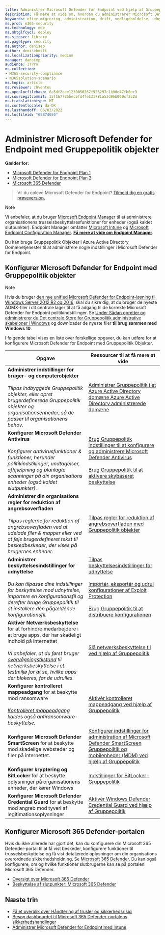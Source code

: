 ```yaml
---
title: Administrer Microsoft Defender for Endpoint ved hjælp af Gruppepolitik objekter
description: Få mere at vide om, hvordan du administrerer Microsoft Defender for Endpoint med Gruppepolitik objekter
keywords: efter migrering, administration, drift, vedligeholdelse, udnyttelse, PowerShell, Microsoft Defender for Endpoint, edr
ms.prod: m365-security
ms.technology: mde
ms.mktglfcycl: deploy
ms.sitesec: library
ms.pagetype: security
ms.author: deniseb
author: denisebmsft
ms.localizationpriority: medium
manager: dansimp
audience: ITPro
ms.collection:
- M365-security-compliance
- m365solution-scenario
ms.topic: article
ms.reviewer: chventou
ms.openlocfilehash: 6a5df2cee1230050267f926297c1b00e47fb0ec3
ms.sourcegitcommit: 35f167725bec5fd4fe131781a53d96b060cf232d
ms.translationtype: MT
ms.contentlocale: da-DK
ms.lasthandoff: 06/03/2022
ms.locfileid: "65874050"
---
```

# <a name="manage-microsoft-defender-for-endpoint-with-group-policy-objects"></a>Administrer Microsoft Defender for Endpoint med Gruppepolitik objekter

**Gælder for:**
- [Microsoft Defender for Endpoint Plan 1](https://go.microsoft.com/fwlink/?linkid=2154037)
- [Microsoft Defender for Endpoint Plan 2](https://go.microsoft.com/fwlink/?linkid=2154037)
- [Microsoft 365 Defender](https://go.microsoft.com/fwlink/?linkid=2118804)

> Vil du opleve Microsoft Defender for Endpoint? [Tilmeld dig en gratis prøveversion.](https://signup.microsoft.com/create-account/signup?products=7f379fee-c4f9-4278-b0a1-e4c8c2fcdf7e&ru=https://aka.ms/MDEp2OpenTrial?ocid=docs-wdatp-exposedapis-abovefoldlink)

> [!NOTE]
> Vi anbefaler, at du bruger [Microsoft Endpoint Manager](/mem) til at administrere organisationens trusselsbeskyttelsesfunktioner for enheder (også kaldet slutpunkter). Endpoint Manager omfatter [Microsoft Intune](/mem/intune/fundamentals/what-is-intune) og [Microsoft Endpoint Configuration Manager](/mem/configmgr/core/understand/introduction). **[Få mere at vide om Endpoint Manager](/mem/endpoint-manager-overview)**.

Du kan bruge Gruppepolitik Objekter i Azure Active Directory Domænetjenester til at administrere nogle indstillinger i Microsoft Defender for Endpoint.

## <a name="configure-microsoft-defender-for-endpoint-with-group-policy-objects"></a>Konfigurer Microsoft Defender for Endpoint med Gruppepolitik objekter

> [!NOTE]
> Hvis du bruger [den nye unified Microsoft Defender for Endpoint-løsning til Windows Server 2012 R2 og 2016](/microsoft-365/security/defender-endpoint/configure-server-endpoints#new-functionality-in-the-modern-unified-solution-for-windows-server-2012-r2-and-2016-preview), skal du sikre dig, at du bruger de nyeste ADMX-filer i dit centrale lager til at få adgang til de korrekte Microsoft Defender for Endpoint politikindstillinger. Se [Under Sådan opretter og administrerer du Det centrale Store for Gruppepolitik administrative skabeloner i Windows](/troubleshoot/windows-client/group-policy/create-and-manage-central-store) og downloader de nyeste filer **til brug sammen med Windows 10**. 

I følgende tabel vises en liste over forskellige opgaver, du kan udføre for at konfigurere Microsoft Defender for Endpoint med Gruppepolitik Objekter.

|Opgave|Ressourcer til at få mere at vide|
|---|---|
|**Administrer indstillinger for bruger- og computerobjekter** <br/><br/> *Tilpas indbyggede Gruppepolitik objekter, eller opret brugerdefinerede Gruppepolitik objekter og organisationsenheder, så de passer til organisationens behov.*|[Administrer Gruppepolitik i et Azure Active Directory domæne Azure Active Directory administrerede domæne](/azure/active-directory-domain-services/manage-group-policy)|
|**Konfigurer Microsoft Defender Antivirus** <br/><br/> *Konfigurer antivirusfunktioner & funktioner, herunder politikindstillinger, undtagelser, afhjælpning og planlagte scanninger på din organisations enheder (også kaldet slutpunkter).*|[Brug Gruppepolitik indstillinger til at konfigurere og administrere Microsoft Defender Antivirus](/windows/security/threat-protection/microsoft-defender-antivirus/use-group-policy-microsoft-defender-antivirus) <br/><br/> [Brug Gruppepolitik til at aktivere skybaseret beskyttelse](/windows/security/threat-protection/microsoft-defender-antivirus/enable-cloud-protection-microsoft-defender-antivirus#use-group-policy-to-enable-cloud-delivered-protection)|
|**Administrer din organisations regler for reduktion af angrebsoverfladen** <br/><br/> *Tilpas reglerne for reduktion af angrebsoverfladen ved at udelade filer & mapper eller ved at føje brugerdefineret tekst til beskedbeskeder, der vises på brugernes enheder.*|[Tilpas regler for reduktion af angrebsoverfladen med Gruppepolitik objekter](/microsoft-365/security/defender-endpoint/attack-surface-reduction-rules-deployment-implement)|
|**Administrer beskyttelsesindstillinger for udnyttelse** <br/><br/> *Du kan tilpasse dine indstillinger for beskyttelse mod udnyttelse, importere en konfigurationsfil og derefter bruge Gruppepolitik til at installere den pågældende konfigurationsfil.*|[Tilpas beskyttelsesindstillinger for udnyttelse](/microsoft-365/security/defender-endpoint/customize-exploit-protection) <br/><br/> [Importér, eksportér og udrul konfigurationer af Exploit Protection](/microsoft-365/security/defender-endpoint/import-export-exploit-protection-emet-xml) <br/><br/> [Brug Gruppepolitik til at distribuere konfigurationen](/microsoft-365/security/defender-endpoint/import-export-exploit-protection-emet-xml#use-group-policy-to-distribute-the-configuration)|
|**Aktivér Netværksbeskyttelse** for at forhindre medarbejdere i at bruge apps, der har skadeligt indhold på internettet <br/><br/> *Vi anbefaler, at du først bruger [overvågningstilstand](/microsoft-365/security/defender-endpoint/evaluate-network-protection) til netværksbeskyttelse i et testmiljø for at se, hvilke apps der blokeres, før de udrulles.*|[Slå netværksbeskyttelse til ved hjælp af Gruppepolitik](/microsoft-365/security/defender-endpoint/enable-network-protection#group-policy)|
|**Konfigurer kontrolleret mappeadgang** for at beskytte mod ransomware <br/><br/> *[Kontrolleret mappeadgang](/microsoft-365/security/defender-endpoint/controlled-folders) kaldes også antiransomware-beskyttelse.*|[Aktivér kontrolleret mappeadgang ved hjælp af Gruppepolitik](/microsoft-365/security/defender-endpoint/enable-controlled-folders#group-policy)|
|**Konfigurer Microsoft Defender SmartScreen** for at beskytte mod skadelige websteder og filer på internettet.|[Konfigurer indstillinger for administration af Microsoft Defender SmartScreen Gruppepolitik og mobilenheder (MDM) ved hjælp af Gruppepolitik](/windows/security/threat-protection/microsoft-defender-smartscreen/microsoft-defender-smartscreen-available-settings#group-policy-settings)|
|**Konfigurer kryptering og BitLocker** for at beskytte oplysninger på organisationens enheder, der kører Windows|[Indstillinger for BitLocker-Gruppepolitik](/windows/security/information-protection/bitlocker/bitlocker-group-policy-settings)|
|**Konfigurer Microsoft Defender Credential Guard** for at beskytte mod angreb mod tyveri af legitimationsoplysninger|[Aktivér Windows Defender Credential Guard ved hjælp af Gruppepolitik](/windows/security/identity-protection/credential-guard/credential-guard-manage#enable-windows-defender-credential-guard-by-using-group-policy)|

## <a name="configure-your-microsoft-365-defender-portal"></a>Konfigurer Microsoft 365 Defender-portalen

Hvis du ikke allerede har gjort det, kan du konfigurere din Microsoft 365 Defender-portal til at få vist beskeder, konfigurere funktioner til trusselsbeskyttelse og få vist detaljerede oplysninger om din organisations overordnede sikkerhedsholdning. Se [Microsoft 365 Defender](/microsoft-365/security/defender/microsoft-365-defender). Du kan også konfigurere, om og hvilke funktioner slutbrugerne kan se på portalen Microsoft 365 Defender.

- [Oversigt over Microsoft 365 Defender](/microsoft-365/security/defender-endpoint/use)
- [Beskyttelse af slutpunkter: Microsoft 365 Defender](/mem/intune/protect/endpoint-protection-windows-10#microsoft-defender-security-center)

## <a name="next-steps"></a>Næste trin

- [Få et overblik over Håndtering af trusler og sikkerhedsrisici](/microsoft-365/security/defender-endpoint/next-gen-threat-and-vuln-mgt)
- [Besøg dashboardet til Microsoft 365 Defender-portalens sikkerhedshandlinger](/microsoft-365/security/defender-endpoint/security-operations-dashboard)
- [Administrer Microsoft Defender for Endpoint med Intune](manage-mde-post-migration-intune.md)
